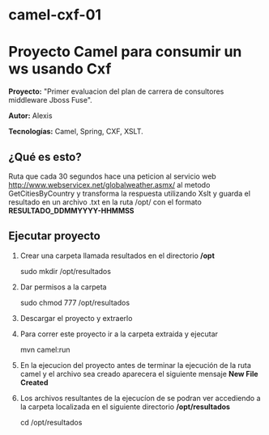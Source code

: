 # camel-cxf-01
Proyecto Camel para consumir un ws usando Cxf 
===========================
**Proyecto:** "Primer evaluacion del plan de carrera de consultores middleware Jboss Fuse".

**Autor:** Alexis

**Tecnologías:** Camel, Spring, CXF, XSLT.

**¿Qué es esto?** 
-----------
Ruta que cada 30 segundos hace una peticion al servicio web http://www.webservicex.net/globalweather.asmx/ al metodo GetCitiesByCountry y transforma la respuesta utilizando Xslt y guarda el resultado en un archivo .txt en la ruta  /opt/ con el formato **RESULTADO_DDMMYYYY-HHMMSS** 


**Ejecutar proyecto**
---------------------
1. Crear una carpeta llamada resultados en el directorio **/opt**

	sudo mkdir /opt/resultados

2. Dar permisos a la carpeta

	sudo chmod 777 /opt/resultados

3. Descargar el proyecto y extraerlo

4. Para correr este proyecto ir a la carpeta extraida y ejecutar

    mvn camel:run

5. En la ejecucion del proyecto antes de terminar la ejecución  de la ruta camel y el archivo sea creado aparecera el siguiente mensaje **New File Created** 

6. Los archivos resultantes  de la ejecucíon de se podran ver accediendo a la carpeta localizada en el siguiente directorio **/opt/resultados** 

	cd /opt/resultados



